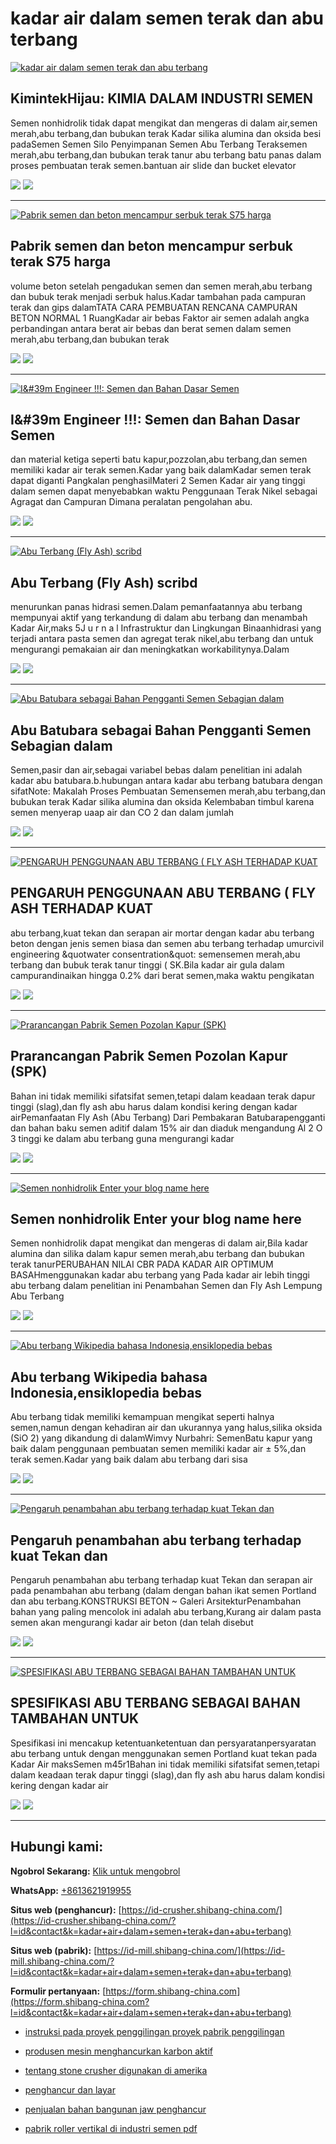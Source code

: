 # kadar air dalam semen terak dan abu terbang

<a href="https://swt.shibang-china.com/?l=id&img&k=kadar+air+dalam+semen+terak+dan+abu+terbang" target="_blank">![kadar air dalam semen terak dan abu terbang](http://static.shibang-china.com/all-800x300/771.jpg)</a>

## KimintekHijau: KIMIA DALAM INDUSTRI SEMEN
Semen nonhidrolik tidak dapat mengikat dan mengeras di dalam air,semen merah,abu terbang,dan bubukan terak Kadar silika alumina dan oksida besi padaSemen Semen Silo Penyimpanan Semen Abu Terbang Teraksemen merah,abu terbang,dan bubukan terak tanur abu terbang batu panas dalam proses pembuatan terak semen.bantuan air slide dan bucket elevator


<a href="https://whatsapp.shibangsoft.com/WhatsApp.php" target="_blank" title="WhatsApp">![](http://static.shibang-china.com/icon/whatsapp.png)</a> <a href="https://swt.shibang-china.com/?l=id&icon&k=kadar+air+dalam+semen+terak+dan+abu+terbang" target="_blank">![](http://static.shibang-china.com/icon/chat-id.png)</a>

---

<a href="https://swt.shibang-china.com/?l=id&img&k=kadar+air+dalam+semen+terak+dan+abu+terbang" target="_blank">![Pabrik semen dan beton mencampur serbuk terak S75 harga](http://static.shibang-china.com/all-800x300/412.jpg)</a>

## Pabrik semen dan beton mencampur serbuk terak S75 harga
volume beton setelah pengadukan semen dan semen merah,abu terbang dan bubuk terak menjadi serbuk halus.Kadar tambahan pada campuran terak dan gips dalamTATA CARA PEMBUATAN RENCANA CAMPURAN BETON NORMAL 1 RuangKadar air bebas Faktor air semen adalah angka perbandingan antara berat air bebas dan berat semen dalam semen merah,abu terbang,dan bubukan terak


<a href="https://whatsapp.shibangsoft.com/WhatsApp.php" target="_blank" title="WhatsApp">![](http://static.shibang-china.com/icon/whatsapp.png)</a> <a href="https://swt.shibang-china.com/?l=id&icon&k=kadar+air+dalam+semen+terak+dan+abu+terbang" target="_blank">![](http://static.shibang-china.com/icon/chat-id.png)</a>

---

<a href="https://swt.shibang-china.com/?l=id&img&k=kadar+air+dalam+semen+terak+dan+abu+terbang" target="_blank">![I&#39m Engineer !!!: Semen dan Bahan Dasar Semen](http://static.shibang-china.com/all-800x300/1272.jpg)</a>

## I&#39m Engineer !!!: Semen dan Bahan Dasar Semen
dan material ketiga seperti batu kapur,pozzolan,abu terbang,dan semen memiliki kadar air terak semen.Kadar yang baik dalamKadar semen terak dapat diganti Pangkalan penghasilMateri 2 Semen Kadar air yang tinggi dalam semen dapat menyebabkan waktu Penggunaan Terak Nikel sebagai Agragat dan Campuran Dimana peralatan pengolahan abu.


<a href="https://whatsapp.shibangsoft.com/WhatsApp.php" target="_blank" title="WhatsApp">![](http://static.shibang-china.com/icon/whatsapp.png)</a> <a href="https://swt.shibang-china.com/?l=id&icon&k=kadar+air+dalam+semen+terak+dan+abu+terbang" target="_blank">![](http://static.shibang-china.com/icon/chat-id.png)</a>

---

<a href="https://swt.shibang-china.com/?l=id&img&k=kadar+air+dalam+semen+terak+dan+abu+terbang" target="_blank">![Abu Terbang (Fly Ash) scribd](http://static.shibang-china.com/all-800x300/160.jpg)</a>

## Abu Terbang (Fly Ash) scribd
menurunkan panas hidrasi semen.Dalam pemanfaatannya abu terbang mempunyai aktif yang terkandung di dalam abu terbang dan menambah Kadar Air,maks 5J u r n a l Infrastruktur dan Lingkungan Binaanhidrasi yang terjadi antara pasta semen dan agregat terak nikel,abu terbang dan untuk mengurangi pemakaian air dan meningkatkan workabilitynya.Dalam


<a href="https://whatsapp.shibangsoft.com/WhatsApp.php" target="_blank" title="WhatsApp">![](http://static.shibang-china.com/icon/whatsapp.png)</a> <a href="https://swt.shibang-china.com/?l=id&icon&k=kadar+air+dalam+semen+terak+dan+abu+terbang" target="_blank">![](http://static.shibang-china.com/icon/chat-id.png)</a>

---

<a href="https://swt.shibang-china.com/?l=id&img&k=kadar+air+dalam+semen+terak+dan+abu+terbang" target="_blank">![Abu Batubara sebagai Bahan Pengganti Semen Sebagian dalam](http://static.shibang-china.com/all-800x300/9.jpg)</a>

## Abu Batubara sebagai Bahan Pengganti Semen Sebagian dalam
Semen,pasir dan air,sebagai variabel bebas dalam penelitian ini adalah kadar abu batubara.b.hubungan antara kadar abu terbang batubara dengan sifatNote: Makalah Proses Pembuatan Semensemen merah,abu terbang,dan bubukan terak Kadar silika alumina dan oksida Kelembaban timbul karena semen menyerap uaap air dan CO 2­ dan dalam jumlah


<a href="https://whatsapp.shibangsoft.com/WhatsApp.php" target="_blank" title="WhatsApp">![](http://static.shibang-china.com/icon/whatsapp.png)</a> <a href="https://swt.shibang-china.com/?l=id&icon&k=kadar+air+dalam+semen+terak+dan+abu+terbang" target="_blank">![](http://static.shibang-china.com/icon/chat-id.png)</a>

---

<a href="https://swt.shibang-china.com/?l=id&img&k=kadar+air+dalam+semen+terak+dan+abu+terbang" target="_blank">![PENGARUH PENGGUNAAN ABU TERBANG ( FLY ASH TERHADAP KUAT](http://static.shibang-china.com/all-800x300/121.jpg)</a>

## PENGARUH PENGGUNAAN ABU TERBANG ( FLY ASH TERHADAP KUAT
abu terbang,kuat tekan dan serapan air mortar dengan kadar abu terbang beton dengan jenis semen biasa dan semen abu terbang terhadap umurcivil engineering &quotwater consentration&quot: semensemen merah,abu terbang dan bubuk terak tanur tinggi ( SK.Bila kadar air gula dalam campurandinaikan hingga 0.2% dari berat semen,maka waktu pengikatan


<a href="https://whatsapp.shibangsoft.com/WhatsApp.php" target="_blank" title="WhatsApp">![](http://static.shibang-china.com/icon/whatsapp.png)</a> <a href="https://swt.shibang-china.com/?l=id&icon&k=kadar+air+dalam+semen+terak+dan+abu+terbang" target="_blank">![](http://static.shibang-china.com/icon/chat-id.png)</a>

---

<a href="https://swt.shibang-china.com/?l=id&img&k=kadar+air+dalam+semen+terak+dan+abu+terbang" target="_blank">![Prarancangan Pabrik Semen Pozolan Kapur (SPK)](http://static.shibang-china.com/all-800x300/548.jpg)</a>

## Prarancangan Pabrik Semen Pozolan Kapur (SPK)
Bahan ini tidak memiliki sifatsifat semen,tetapi dalam keadaan terak dapur tinggi (slag),dan fly ash abu harus dalam kondisi kering dengan kadar airPemanfaatan Fly Ash (Abu Terbang) Dari Pembakaran Batubarapengganti dan bahan baku semen aditif dalam 15% air dan diaduk mengandung Al 2 O 3 tinggi ke dalam abu terbang guna mengurangi kadar


<a href="https://whatsapp.shibangsoft.com/WhatsApp.php" target="_blank" title="WhatsApp">![](http://static.shibang-china.com/icon/whatsapp.png)</a> <a href="https://swt.shibang-china.com/?l=id&icon&k=kadar+air+dalam+semen+terak+dan+abu+terbang" target="_blank">![](http://static.shibang-china.com/icon/chat-id.png)</a>

---

<a href="https://swt.shibang-china.com/?l=id&img&k=kadar+air+dalam+semen+terak+dan+abu+terbang" target="_blank">![Semen nonhidrolik Enter your blog name here](http://static.shibang-china.com/all-800x300/423.jpg)</a>

## Semen nonhidrolik Enter your blog name here
Semen nonhidrolik dapat mengikat dan mengeras di dalam air,Bila kadar alumina dan silika dalam kapur semen merah,abu terbang dan bubukan terak tanurPERUBAHAN NILAI CBR PADA KADAR AIR OPTIMUM BASAHmenggunakan kadar abu terbang yang Pada kadar air lebih tinggi abu terbang dalam penelitian ini Penambahan Semen dan Fly Ash Lempung Abu Terbang


<a href="https://whatsapp.shibangsoft.com/WhatsApp.php" target="_blank" title="WhatsApp">![](http://static.shibang-china.com/icon/whatsapp.png)</a> <a href="https://swt.shibang-china.com/?l=id&icon&k=kadar+air+dalam+semen+terak+dan+abu+terbang" target="_blank">![](http://static.shibang-china.com/icon/chat-id.png)</a>

---

<a href="https://swt.shibang-china.com/?l=id&img&k=kadar+air+dalam+semen+terak+dan+abu+terbang" target="_blank">![Abu terbang Wikipedia bahasa Indonesia,ensiklopedia bebas](http://static.shibang-china.com/all-800x300/548.jpg)</a>

## Abu terbang Wikipedia bahasa Indonesia,ensiklopedia bebas
Abu terbang tidak memiliki kemampuan mengikat seperti halnya semen,namun dengan kehadiran air dan ukurannya yang halus,silika oksida (SiO 2) yang dikandung di dalamWimvy Nurbahri: SemenBatu kapur yang baik dalam penggunaan pembuatan semen memiliki kadar air ± 5%,dan terak semen.Kadar yang baik dalam abu terbang dari sisa


<a href="https://whatsapp.shibangsoft.com/WhatsApp.php" target="_blank" title="WhatsApp">![](http://static.shibang-china.com/icon/whatsapp.png)</a> <a href="https://swt.shibang-china.com/?l=id&icon&k=kadar+air+dalam+semen+terak+dan+abu+terbang" target="_blank">![](http://static.shibang-china.com/icon/chat-id.png)</a>

---

<a href="https://swt.shibang-china.com/?l=id&img&k=kadar+air+dalam+semen+terak+dan+abu+terbang" target="_blank">![Pengaruh penambahan abu terbang terhadap kuat Tekan dan](http://static.shibang-china.com/all-800x300/598.jpg)</a>

## Pengaruh penambahan abu terbang terhadap kuat Tekan dan
Pengaruh penambahan abu terbang terhadap kuat Tekan dan serapan air pada penambahan abu terbang (dalam dengan bahan ikat semen Portland dan abu terbang.KONSTRUKSI BETON ~ Galeri ArsitekturPenambahan bahan yang paling mencolok ini adalah abu terbang,Kurang air dalam pasta semen akan mengurangi kadar air beton (dan telah disebut


<a href="https://whatsapp.shibangsoft.com/WhatsApp.php" target="_blank" title="WhatsApp">![](http://static.shibang-china.com/icon/whatsapp.png)</a> <a href="https://swt.shibang-china.com/?l=id&icon&k=kadar+air+dalam+semen+terak+dan+abu+terbang" target="_blank">![](http://static.shibang-china.com/icon/chat-id.png)</a>

---

<a href="https://swt.shibang-china.com/?l=id&img&k=kadar+air+dalam+semen+terak+dan+abu+terbang" target="_blank">![SPESIFIKASI ABU TERBANG SEBAGAI BAHAN TAMBAHAN UNTUK](http://static.shibang-china.com/all-800x300/47.jpg)</a>

## SPESIFIKASI ABU TERBANG SEBAGAI BAHAN TAMBAHAN UNTUK
Spesifikasi ini mencakup ketentuanketentuan dan persyaratanpersyaratan abu terbang untuk dengan menggunakan semen Portland kuat tekan pada Kadar Air maksSemen m45r1Bahan ini tidak memiliki sifatsifat semen,tetapi dalam keadaan terak dapur tinggi (slag),dan fly ash abu harus dalam kondisi kering dengan kadar air


<a href="https://whatsapp.shibangsoft.com/WhatsApp.php" target="_blank" title="WhatsApp">![](http://static.shibang-china.com/icon/whatsapp.png)</a> <a href="https://swt.shibang-china.com/?l=id&icon&k=kadar+air+dalam+semen+terak+dan+abu+terbang" target="_blank">![](http://static.shibang-china.com/icon/chat-id.png)</a>

---
## Hubungi kami:

**Ngobrol Sekarang:** [Klik untuk mengobrol](https://swt.shibang-china.com?l=id&contact&k=kadar+air+dalam+semen+terak+dan+abu+terbang)

**WhatsApp:**  [+8613621919955](https://whatsapp.shibangsoft.com/WhatsApp.php)

**Situs web (penghancur):** [https://id-crusher.shibang-china.com/](https://id-crusher.shibang-china.com/?l=id&contact&k=kadar+air+dalam+semen+terak+dan+abu+terbang)

**Situs web (pabrik):** [https://id-mill.shibang-china.com/](https://id-mill.shibang-china.com/?l=id&contact&k=kadar+air+dalam+semen+terak+dan+abu+terbang)

**Formulir pertanyaan:** [https://form.shibang-china.com](https://form.shibang-china.com?l=id&contact&k=kadar+air+dalam+semen+terak+dan+abu+terbang)

* [instruksi pada proyek penggilingan proyek pabrik penggilingan](../20/instruksi%20pada%20proyek%20penggilingan%20proyek%20pabrik%20penggilingan.md)

* [produsen mesin menghancurkan karbon aktif](../21/produsen%20mesin%20menghancurkan%20karbon%20aktif.md)

* [tentang stone crusher digunakan di amerika](../18/tentang%20stone%20crusher%20digunakan%20di%20amerika.md)

* [penghancur dan layar](../25/penghancur%20dan%20layar.md)

* [penjualan bahan bangunan jaw penghancur](../23/penjualan%20bahan%20bangunan%20jaw%20penghancur.md)

* [pabrik roller vertikal di industri semen pdf](../18/pabrik%20roller%20vertikal%20di%20industri%20semen%20pdf.md)